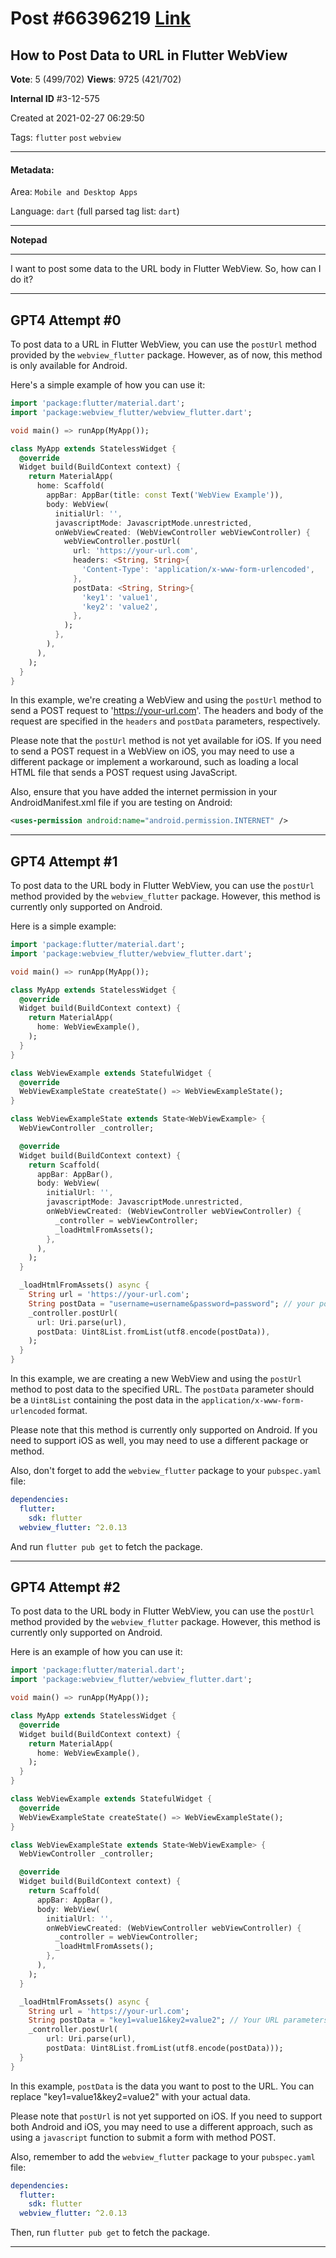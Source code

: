
# Post \#66396219 [Link](https://stackoverflow.com/questions/66396219/)

## How to Post Data to URL in Flutter WebView

**Vote**: 5 (499/702) **Views**: 9725 (421/702) 

**Internal ID** \#3-12-575

Created at 2021-02-27 06:29:50

Tags: `flutter` `post` `webview`

----------

#### Metadata:

Area: `Mobile and Desktop Apps`

Language: `dart` (full parsed tag list: `dart`)

----------

**Notepad**


----------

I want to post some data to the URL body in Flutter WebView.
So, how can I do it?


----------
        
## GPT4 Attempt \#0

To post data to a URL in Flutter WebView, you can use the `postUrl` method provided by the `webview_flutter` package. However, as of now, this method is only available for Android.

Here's a simple example of how you can use it:

```dart
import 'package:flutter/material.dart';
import 'package:webview_flutter/webview_flutter.dart';

void main() => runApp(MyApp());

class MyApp extends StatelessWidget {
  @override
  Widget build(BuildContext context) {
    return MaterialApp(
      home: Scaffold(
        appBar: AppBar(title: const Text('WebView Example')),
        body: WebView(
          initialUrl: '',
          javascriptMode: JavascriptMode.unrestricted,
          onWebViewCreated: (WebViewController webViewController) {
            webViewController.postUrl(
              url: 'https://your-url.com',
              headers: <String, String>{
                'Content-Type': 'application/x-www-form-urlencoded',
              },
              postData: <String, String>{
                'key1': 'value1',
                'key2': 'value2',
              },
            );
          },
        ),
      ),
    );
  }
}
```

In this example, we're creating a WebView and using the `postUrl` method to send a POST request to 'https://your-url.com'. The headers and body of the request are specified in the `headers` and `postData` parameters, respectively.

Please note that the `postUrl` method is not yet available for iOS. If you need to send a POST request in a WebView on iOS, you may need to use a different package or implement a workaround, such as loading a local HTML file that sends a POST request using JavaScript.

Also, ensure that you have added the internet permission in your AndroidManifest.xml file if you are testing on Android:

```xml
<uses-permission android:name="android.permission.INTERNET" />
```

--------

## GPT4 Attempt \#1

To post data to the URL body in Flutter WebView, you can use the `postUrl` method provided by the `webview_flutter` package. However, this method is currently only supported on Android.

Here is a simple example:

```dart
import 'package:flutter/material.dart';
import 'package:webview_flutter/webview_flutter.dart';

void main() => runApp(MyApp());

class MyApp extends StatelessWidget {
  @override
  Widget build(BuildContext context) {
    return MaterialApp(
      home: WebViewExample(),
    );
  }
}

class WebViewExample extends StatefulWidget {
  @override
  WebViewExampleState createState() => WebViewExampleState();
}

class WebViewExampleState extends State<WebViewExample> {
  WebViewController _controller;

  @override
  Widget build(BuildContext context) {
    return Scaffold(
      appBar: AppBar(),
      body: WebView(
        initialUrl: '',
        javascriptMode: JavascriptMode.unrestricted,
        onWebViewCreated: (WebViewController webViewController) {
          _controller = webViewController;
          _loadHtmlFromAssets();
        },
      ),
    );
  }

  _loadHtmlFromAssets() async {
    String url = 'https://your-url.com';
    String postData = "username=username&password=password"; // your post data in urlencoded format
    _controller.postUrl(
      url: Uri.parse(url),
      postData: Uint8List.fromList(utf8.encode(postData)),
    );
  }
}
```

In this example, we are creating a new WebView and using the `postUrl` method to post data to the specified URL. The `postData` parameter should be a `Uint8List` containing the post data in the `application/x-www-form-urlencoded` format.

Please note that this method is currently only supported on Android. If you need to support iOS as well, you may need to use a different package or method.

Also, don't forget to add the `webview_flutter` package to your `pubspec.yaml` file:

```yaml
dependencies:
  flutter:
    sdk: flutter
  webview_flutter: ^2.0.13
```

And run `flutter pub get` to fetch the package.

--------

## GPT4 Attempt \#2

To post data to the URL body in Flutter WebView, you can use the `postUrl` method provided by the `webview_flutter` package. However, this method is currently only supported on Android.

Here is an example of how you can use it:

```dart
import 'package:flutter/material.dart';
import 'package:webview_flutter/webview_flutter.dart';

void main() => runApp(MyApp());

class MyApp extends StatelessWidget {
  @override
  Widget build(BuildContext context) {
    return MaterialApp(
      home: WebViewExample(),
    );
  }
}

class WebViewExample extends StatefulWidget {
  @override
  WebViewExampleState createState() => WebViewExampleState();
}

class WebViewExampleState extends State<WebViewExample> {
  WebViewController _controller;

  @override
  Widget build(BuildContext context) {
    return Scaffold(
      appBar: AppBar(),
      body: WebView(
        initialUrl: '',
        onWebViewCreated: (WebViewController webViewController) {
          _controller = webViewController;
          _loadHtmlFromAssets();
        },
      ),
    );
  }

  _loadHtmlFromAssets() async {
    String url = 'https://your-url.com';
    String postData = "key1=value1&key2=value2"; // Your URL parameters
    _controller.postUrl(
        url: Uri.parse(url),
        postData: Uint8List.fromList(utf8.encode(postData)));
  }
}
```

In this example, `postData` is the data you want to post to the URL. You can replace "key1=value1&key2=value2" with your actual data.

Please note that `postUrl` is not yet supported on iOS. If you need to support both Android and iOS, you may need to use a different approach, such as using a `javascript` function to submit a form with method POST.

Also, remember to add the `webview_flutter` package to your `pubspec.yaml` file:

```yaml
dependencies:
  flutter:
    sdk: flutter
  webview_flutter: ^2.0.13
```

Then, run `flutter pub get` to fetch the package.

--------
